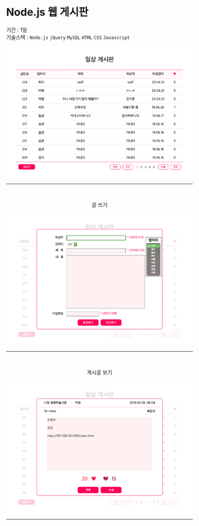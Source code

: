 # Node.js 웹 게시판

기간 : 1일
<br>
기술스택 : `Node.js` `jQuery` `MySQL` `HTML` `CSS` `Javascript`
<br>
<p align="center"><img src="/screenshot/list.png" width=700></p>

-----
<br>
<p align="center">글 쓰기</p>
<p align="center"><img src="/screenshot/write.png" width=700></p>

-----
<br>
<p align="center">게시글 보기</p>
<p align="center"><img src="/screenshot/view.png" width=700></p>

-----
